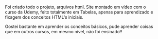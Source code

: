 Foi criado todo o projeto, arquivos html. Site montado em vídeo com o curso da Udemy, feito totalmente em Tabelas, apenas para aprendizado e fixagem dos conceitos HTML's iniciais.

Gostei bastante em aprender os conceitos básicos, pude aprender coisas que em outros cursos, em mesmo nível, não foi ensinado!! 